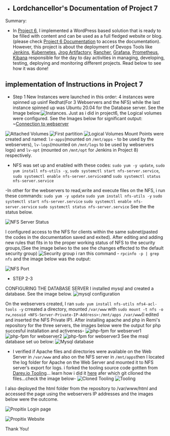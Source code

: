    -    ## Lordchancellor's Documentation of Project 7

 Summary: 
- In [Project 6](https://www.darey.io/docs/project-6-step-1/), I implemented a WordPress based solution that is ready to be filled with content and can be used as a full fledged website or blog. (please check [Project 6 Documentation](https://github.com/Lordchancellorr/project-6) to access the documentation). However, this project is about the deployment of Devops Tools like [Jenkins](https://www.jenkins.io/), [Kubernetes](https://kubernetes.io/), [Jrog Artifactory](https://jfrog.com/artifactory/), [Rancher](https://rancher.com/products/rancher/), [Grafana](https://grafana.com/), [Prometheus](https://prometheus.io/), [Kibana](https://www.elastic.co/kibana) responsible for the day to day activities in managing, developing, testing, deploying and monitoring different projects. Read below to see how it was done!

## implementation of Instructions in Project 7
- Step 1
New Instances were launched in this order: 4 instances were spinned up usinf Redhat(For 3 Webservers and the NFS) while the last instance spinned up was Ubuntu 20.04 for the Database server. See the Image below:![Instances](https://github.com/Lordchancellorr/project-7/blob/main/Images/Instances.PNG). Just as i did in project6, the Logical volumes were configured. See the Images below for significant output: ~[Connection to webserver](https://github.com/Lordchancellorr/project-7/blob/main/Images/connection%20to%20nfs%20server%20from%20webserver1.PNG)

![Attached Volumes](https://github.com/Lordchancellorr/project-7/blob/main/Images/Attached%20Volumes.PNG) ![First partition](https://github.com/Lordchancellorr/project-7/blob/main/Images/first%20partition.PNG)  ![Logical Volumes](https://github.com/Lordchancellorr/project-7/blob/main/Images/Logical%20volumes.PNG)  Mount Points were created and named: `lv-apps`(mounted on `/mnt/apps` - to be used by the webservers), `lv-logs`(mounted on `/mnt/logs` to be used by webservers logs) and `lv-opt` (mounted on `/mnt/opt` for Jenkins in Project 8) respectively. 
- NFS was set up and enabled with these codes: `sudo yum -y update`, `sudo yum install nfs-utils -y`, `sudo systemctl start nfs-server.service`, `sudo systemctl enable nfs-server.service`and `sudo systemctl status nfs-server.service` 


-In other for the webservers  to read,write and execute files on the NFS, i run these commands: `sudo yum -y update`
`sudo yum install nfs-utils -y`
`sudo systemctl start nfs-server.service`
`sudo systemctl enable nfs-server.service`
`sudo systemctl status nfs-server.service` See the the status below.

 ![NFS Server Status](https://github.com/Lordchancellorr/project-7/blob/main/Images/NFS%20Status.PNG)
 
I configured access to the NFS for clients within the same subnet(pasted the codes in the documentation saved and exited). After editing and adding new rules that fits in to the proper working status of NFS to the security groups,(See the image belwo to the see the changes effected to the default security group) ![Security group](https://github.com/Lordchancellorr/project-7/blob/main/Images/Security%20groups.PNG) i ran this command - `rpcinfo -p | grep nfs` and the image below was the output: 

![NFS Port](https://github.com/Lordchancellorr/project-7/blob/main/Images/NFS%20Port.PNG)

- STEP 2-3

CONFIGURING THE DATABASE SERVER
I installed mysql and created a database. See the image below. ![mysql configuration](https://github.com/Lordchancellorr/project-7/blob/main/Images/Mysql%20configuration.PNG)

On the webservers created, I ran `sudo yum install nfs-utils nfs4-acl-tools -y` crreated a directory, mounted `/var/www` with `sudo mount -t nfs -o rw,nosuid <NFS-Server-Private-IP-Address>:/mnt/apps /var/www`(I edited and inserted the NFS Private IP). After installing apache and php in Remi's repository for the three servers, the images below were the output for php succesful installation and activeness- ![php-fpm for webserver1](https://github.com/Lordchancellorr/project-7/blob/main/Images/php-fpm%20status%20on%20webserver%201.PNG) ![php-fpm for webserver2](https://github.com/Lordchancellorr/project-7/blob/main/Images/php-fpm%20status%20on%20webserver%202.PNG) ![php-fpm for webserver3](https://github.com/Lordchancellorr/project-7/blob/main/Images/php-fpm%20status%20on%20webserver%203.PNG) See the msql database set uo below: ![Mysql database](https://github.com/Lordchancellorr/project-7/blob/main/Images/mysql%20setup%20on%20database.PNG)

- I verified if  Apache files and directories were available on the Web Server in `/var/www` and also on the NFS server in `/mnt/apps`then I located the log folder for Apache on the Web Server and mounted it to NFS server’s export for logs. i forked the tooling source code gottten from [Darey.io Tooling](https://github.com/darey-io/tooling.git)... learn how i did it [here](https://youtu.be/f5grYMXbAV0) afer which git clloned the files...check the image below- 
![Cloned Tooling](https://github.com/Lordchancellorr/project-7/blob/main/Images/tooling%20cloned%20from%20darey.PNG) 
![Tooling](https://github.com/Lordchancellorr/project-7/blob/main/Images/tooling.PNG)

I also deployed the  html folder from the repository  to /var/www/html and accessed the page using the webservers IP addresses and the images below were the outcome.

![Propitix Login page](https://github.com/Lordchancellorr/project-7/blob/main/Images/Propitix%20login%20page.PNG)

![Propitix Website](https://github.com/Lordchancellorr/project-7/blob/main/Images/Propitix%20Tooling%20Website%20accessed.PNG)

Thank You!